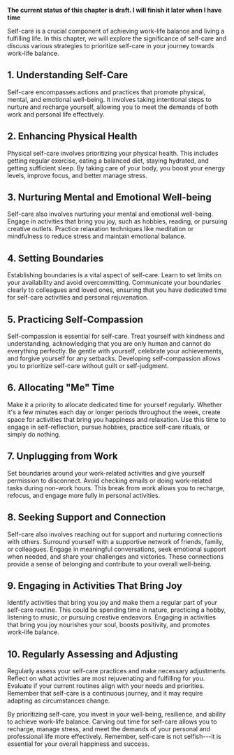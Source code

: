 **The current status of this chapter is draft. I will finish it later when I have time**

Self-care is a crucial component of achieving work-life balance and living a fulfilling life. In this chapter, we will explore the significance of self-care and discuss various strategies to prioritize self-care in your journey towards work-life balance.

**1. Understanding Self-Care**
------------------------------

Self-care encompasses actions and practices that promote physical, mental, and emotional well-being. It involves taking intentional steps to nurture and recharge yourself, allowing you to meet the demands of both work and personal life effectively.

**2. Enhancing Physical Health**
--------------------------------

Physical self-care involves prioritizing your physical health. This includes getting regular exercise, eating a balanced diet, staying hydrated, and getting sufficient sleep. By taking care of your body, you boost your energy levels, improve focus, and better manage stress.

**3. Nurturing Mental and Emotional Well-being**
------------------------------------------------

Self-care also involves nurturing your mental and emotional well-being. Engage in activities that bring you joy, such as hobbies, reading, or pursuing creative outlets. Practice relaxation techniques like meditation or mindfulness to reduce stress and maintain emotional balance.

**4. Setting Boundaries**
-------------------------

Establishing boundaries is a vital aspect of self-care. Learn to set limits on your availability and avoid overcommitting. Communicate your boundaries clearly to colleagues and loved ones, ensuring that you have dedicated time for self-care activities and personal rejuvenation.

**5. Practicing Self-Compassion**
---------------------------------

Self-compassion is essential for self-care. Treat yourself with kindness and understanding, acknowledging that you are only human and cannot do everything perfectly. Be gentle with yourself, celebrate your achievements, and forgive yourself for any setbacks. Developing self-compassion allows you to prioritize self-care without guilt or self-judgment.

**6. Allocating "Me" Time**
---------------------------

Make it a priority to allocate dedicated time for yourself regularly. Whether it's a few minutes each day or longer periods throughout the week, create space for activities that bring you happiness and relaxation. Use this time to engage in self-reflection, pursue hobbies, practice self-care rituals, or simply do nothing.

**7. Unplugging from Work**
---------------------------

Set boundaries around your work-related activities and give yourself permission to disconnect. Avoid checking emails or doing work-related tasks during non-work hours. This break from work allows you to recharge, refocus, and engage more fully in personal activities.

**8. Seeking Support and Connection**
-------------------------------------

Self-care also involves reaching out for support and nurturing connections with others. Surround yourself with a supportive network of friends, family, or colleagues. Engage in meaningful conversations, seek emotional support when needed, and share your challenges and victories. These connections provide a sense of belonging and contribute to your overall well-being.

**9. Engaging in Activities That Bring Joy**
--------------------------------------------

Identify activities that bring you joy and make them a regular part of your self-care routine. This could be spending time in nature, practicing a hobby, listening to music, or pursuing creative endeavors. Engaging in activities that bring you joy nourishes your soul, boosts positivity, and promotes work-life balance.

**10. Regularly Assessing and Adjusting**
-----------------------------------------

Regularly assess your self-care practices and make necessary adjustments. Reflect on what activities are most rejuvenating and fulfilling for you. Evaluate if your current routines align with your needs and priorities. Remember that self-care is a continuous journey, and it may require adapting as circumstances change.

By prioritizing self-care, you invest in your well-being, resilience, and ability to achieve work-life balance. Carving out time for self-care allows you to recharge, manage stress, and meet the demands of your personal and professional life more effectively. Remember, self-care is not selfish---it is essential for your overall happiness and success.
